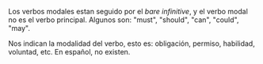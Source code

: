Los verbos modales estan seguido por el *bare infinitive*, y el verbo modal no es el verbo principal. Algunos son: "must", "should", "can", "could", "may".

Nos indican la modalidad del verbo, esto es: obligación, permiso, habilidad, voluntad, etc. En español, no existen.
